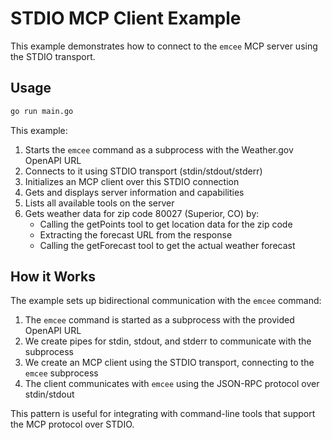 # STDIO MCP Client Example

This example demonstrates how to connect to the `emcee` MCP server using the STDIO transport.

## Usage

```bash
go run main.go
```

This example:

1. Starts the `emcee` command as a subprocess with the Weather.gov OpenAPI URL
2. Connects to it using STDIO transport (stdin/stdout/stderr)
3. Initializes an MCP client over this STDIO connection
4. Gets and displays server information and capabilities
5. Lists all available tools on the server
6. Gets weather data for zip code 80027 (Superior, CO) by:
   - Calling the getPoints tool to get location data for the zip code
   - Extracting the forecast URL from the response
   - Calling the getForecast tool to get the actual weather forecast

## How it Works

The example sets up bidirectional communication with the `emcee` command:

1. The `emcee` command is started as a subprocess with the provided OpenAPI URL
2. We create pipes for stdin, stdout, and stderr to communicate with the subprocess
3. We create an MCP client using the STDIO transport, connecting to the `emcee` subprocess
4. The client communicates with `emcee` using the JSON-RPC protocol over stdin/stdout

This pattern is useful for integrating with command-line tools that support the MCP protocol over STDIO.